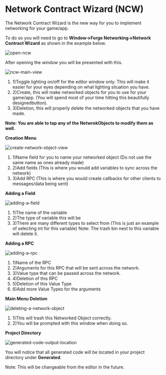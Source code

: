 # Network Contract Wizard (NCW)

The Network Contract Wizard is the new way for you to implement networking for your game/app.

To do so you will need to go to **Window->Forge Networking->Network Contract Wizard** as shown in the example below.

![open-ncw](images/ncw-1.jpg "Open NCW")

After opening the window you will be presented with this.

![ncw-main-view](images/ncw-2.jpg "NCW Main View")

1. 1)Toggle lighting on/off for the editor window only. This will make it easier for your eyes depending on what lighting situation you have.
2. 2)Create, this will make networked objects for you to use for your game/app. (You will spend most of your time hitting this beautifully designedbutton).
3. 3)Deletion, this will properly delete the networked objects that you have made.

**Note: You are able to tap any of the NetwrokObjects to modify them as well.**

**Creation Menu**

![create-network-object-view](images/ncw-3.jpg "Create Network Object View")

1. 1)Name field for you to name your networked object (Do not use the same name as ones already made)
2. 2)Add fields (This is where you would add variables to sync across the network)
3. 3)Add RPC (This is where you would create callbacks for other clients to messages/data being sent)

**Adding a Field**

![adding-a-field](images/ncw-4.jpg "Adding a Field")

1. 1)The name of the variable
2. 2)The type of variable this will be
3. 3)There are many different types to select from (This is just an example of selecting int for this variable) Note: The trash bin next to this variable will delete it.

**Adding a RPC**

![adding-a-rpc](images/ncw-5.jpg "Adding a RPC")

1. 1)Name of the RPC
2. 2)Arguments for this RPC that will be sent across the network.
3. 3)Value type that can be passed across the network.
4. 4)Deletion of this RPC
5. 5)Deletion of this Value Type
6. 6)Add more Value Types for the arguments

**Main Menu Deletion**

![deleting-a-network-object](images/ncw-6.jpg "Deleting a Network Object")

1. 1)This will trash this Networked Object correctly.
2. 2)You will be prompted with this window when doing so.

**Project Directory**

![generated-code-output-location](images/ncw-7.jpg "Generated Code Output Location")

You will notice that all generated code will be located in your project directory under **Generated**.

Note: This will be changeable from the editor in the future.